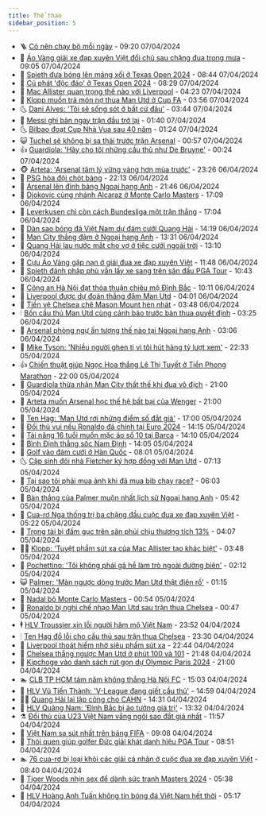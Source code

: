 ```yaml
---
title: Thể thao
sidebar_position: 5
---
```


<!-- vnexpress-the-thao:START -->
- 🪜 [Có nên chạy bộ mỗi ngày](https://vnexpress.net/co-nen-chay-bo-moi-ngay-4729724.html) - 09:20 07/04/2024
- 🦩 [Áo Vàng giải xe đạp xuyên Việt đổi chủ sau chặng đua trong mưa](https://vnexpress.net/ao-vang-giai-xe-dap-xuyen-viet-doi-chu-sau-chang-dua-trong-mua-4731467.html) - 09:05 07/04/2024
- 🧰 [Spieth đưa bóng lên máng xối ở Texas Open 2024](https://vnexpress.net/spieth-dua-bong-len-mang-xoi-o-texas-open-2024-4731457.html) - 08:44 07/04/2024
- 🤗 [Cú phát &#39;độc đáo&#39; ở Texas Open 2024](https://vnexpress.net/cu-phat-doc-dao-o-texas-open-2024-4731458.html) - 08:29 07/04/2024
- 🥳 [Mac Allister quan trọng thế nào với Liverpool](https://vnexpress.net/mac-allister-quan-trong-the-nao-voi-liverpool-4731414.html) - 04:23 07/04/2024
- 🦣 [Klopp muốn trả món nợ thua Man Utd ở Cup FA](https://vnexpress.net/klopp-muon-tra-mon-no-thua-man-utd-o-cup-fa-4731279.html) - 03:56 07/04/2024
- 🌜 [Dani Alves: &#39;Tôi sẽ sống sót ở bất cứ đâu&#39;](https://vnexpress.net/dani-alves-toi-se-song-sot-o-bat-cu-dau-4731374.html) - 03:44 07/04/2024
- 🫶 [Messi ghi bàn ngay trận đầu trở lại](https://vnexpress.net/messi-ghi-ban-ngay-tran-dau-tro-lai-4731378.html) - 01:40 07/04/2024
- 🌜 [Bilbao đoạt Cup Nhà Vua sau 40 năm](https://vnexpress.net/bilbao-doat-cup-nha-vua-sau-40-nam-4731375.html) - 01:24 07/04/2024
- 😺 [Tuchel sẽ không bị sa thải trước trận Arsenal](https://vnexpress.net/tuchel-se-khong-bi-sa-thai-truoc-tran-arsenal-4731370.html) - 00:57 07/04/2024
- 👍 [Guardiola: &#39;Hãy cho tôi những cầu thủ như De Bruyne&#39;](https://vnexpress.net/guardiola-hay-cho-toi-nhung-cau-thu-nhu-de-bruyne-4730247.html) - 00:24 07/04/2024
- 🐵 [Arteta: &#39;Arsenal tâm lý vững vàng hơn mùa trước&#39;](https://vnexpress.net/arteta-arsenal-tam-ly-vung-vang-hon-mua-truoc-4731355.html) - 23:26 06/04/2024
- 💫 [PSG hòa đội chót bảng](https://vnexpress.net/psg-hoa-doi-chot-bang-4731348.html) - 22:13 06/04/2024
- 🦆 [Arsenal lên đỉnh bảng Ngoại hạng Anh](https://vnexpress.net/arsenal-len-dinh-bang-ngoai-hang-anh-4731347.html) - 21:46 06/04/2024
- 🙉 [Djokovic cùng nhánh Alcaraz ở Monte Carlo Masters](https://vnexpress.net/djokovic-cung-nhanh-alcaraz-o-monte-carlo-masters-4731344.html) - 17:09 06/04/2024
- 📝 [Leverkusen chỉ còn cách Bundesliga một trận thắng](https://vnexpress.net/leverkusen-chi-con-cach-bundesliga-mot-tran-thang-4731337.html) - 17:04 06/04/2024
- 💯 [Dàn sao bóng đá Việt Nam dự đám cưới Quang Hải](https://vnexpress.net/dan-sao-bong-da-viet-nam-du-dam-cuoi-quang-hai-4731331.html) - 14:19 06/04/2024
- 🌈 [Man City thắng đậm ở Ngoại hạng Anh](https://vnexpress.net/man-city-thang-dam-o-ngoai-hang-anh-4731320.html) - 13:31 06/04/2024
- 🦩 [Quang Hải lau nước mắt cho vợ ở tiệc cưới ngoài trời](https://vnexpress.net/quang-hai-lau-nuoc-mat-cho-vo-o-tiec-cuoi-ngoai-troi-4731318.html) - 13:10 06/04/2024
- 🐲 [Cựu Áo Vàng gặp nạn ở giải đua xe đạp xuyên Việt](https://vnexpress.net/cuu-ao-vang-gap-nan-o-giai-dua-xe-dap-xuyen-viet-4731302.html) - 11:48 06/04/2024
- 🌁 [Spieth đánh phập phù vẫn lấy xe sang trên sân đấu PGA Tour](https://vnexpress.net/spieth-danh-phap-phu-van-lay-xe-sang-tren-san-dau-pga-tour-4731286.html) - 10:43 06/04/2024
- 💯 [Công an Hà Nội đạt thỏa thuận chiêu mộ Đình Bắc](https://vnexpress.net/cong-an-ha-noi-dat-thoa-thuan-chieu-mo-dinh-bac-4731235.html) - 10:11 06/04/2024
- 🌝 [Liverpool được dự đoán thắng đậm Man Utd](https://vnexpress.net/liverpool-duoc-du-doan-thang-dam-man-utd-4731199.html) - 04:01 06/04/2024
- 🤖 [Tiền vệ Chelsea chê Mason Mount hèn nhát](https://vnexpress.net/tien-ve-chelsea-che-mason-mount-hen-nhat-4731195.html) - 03:48 06/04/2024
- 🕯 [Bốn cầu thủ Man Utd cùng cảnh báo trước bàn thua quyết định](https://vnexpress.net/bon-cau-thu-man-utd-cung-canh-bao-truoc-ban-thua-quyet-dinh-4731110.html) - 03:25 06/04/2024
- 🧰 [Arsenal phòng ngự ấn tượng thế nào tại Ngoại hạng Anh](https://vnexpress.net/arsenal-phong-ngu-an-tuong-the-nao-tai-ngoai-hang-anh-4731159.html) - 03:06 06/04/2024
- 🥳 [Mike Tyson: &#39;Nhiều người ghen tị vì tôi hút hàng tỷ lượt xem&#39;](https://vnexpress.net/mike-tyson-nhieu-nguoi-ghen-ti-vi-toi-hut-hang-ty-luot-xem-4731102.html) - 22:33 05/04/2024
- 👍 [Chiến thuật giúp Ngọc Hoa thắng Lê Thị Tuyết ở Tiền Phong Marathon](https://vnexpress.net/chien-thuat-giup-ngoc-hoa-thang-le-thi-tuyet-o-tien-phong-marathon-4730941.html) - 22:00 05/04/2024
- 💪 [Guardiola thừa nhận Man City thất thế khi đua vô địch](https://vnexpress.net/guardiola-thua-nhan-man-city-that-the-khi-dua-vo-dich-4731087.html) - 21:00 05/04/2024
- 👹 [Arteta muốn Arsenal học thế hệ bất bại của Wenger](https://vnexpress.net/arteta-muon-arsenal-hoc-the-he-bat-bai-cua-wenger-4731085.html) - 21:00 05/04/2024
- 🧰 [Ten Hag: &#39;Man Utd rơi những điểm số đắt giá&#39;](https://vnexpress.net/ten-hag-man-utd-roi-nhung-diem-so-dat-gia-4731091.html) - 17:00 05/04/2024
- 🚀 [Đối thủ vui nếu Ronaldo đá chính tại Euro 2024](https://vnexpress.net/doi-thu-vui-neu-ronaldo-da-chinh-tai-euro-2024-4731070.html) - 14:15 05/04/2024
- 🎃 [Tài năng 16 tuổi muốn mặc áo số 10 tại Barca](https://vnexpress.net/tai-nang-16-tuoi-muon-mac-ao-so-10-tai-barca-4731041.html) - 14:10 05/04/2024
- 🧰 [Bình Định thắng sốc Nam Định](https://vnexpress.net/binh-dinh-thang-soc-nam-dinh-4731075.html) - 14:05 05/04/2024
- 👀 [Golf vào đám cưới ở Hàn Quốc](https://vnexpress.net/golf-vao-dam-cuoi-o-han-quoc-4730944.html) - 08:01 05/04/2024
- 🌜 [Cặp sinh đôi nhà Fletcher ký hợp đồng với Man Utd](https://vnexpress.net/cap-sinh-doi-nha-fletcher-ky-hop-dong-voi-man-utd-4730678.html) - 07:13 05/04/2024
- 🫶 [Tại sao tôi phải mua ảnh khi đã mua bib chạy race?](https://vnexpress.net/tai-sao-toi-phai-mua-anh-khi-da-mua-bib-chay-race-4730899.html) - 06:03 05/04/2024
- 🦄 [Bàn thắng của Palmer muộn nhất lịch sử Ngoại hạng Anh](https://vnexpress.net/ban-thang-cua-palmer-muon-nhat-lich-su-ngoai-hang-anh-4730753.html) - 05:42 05/04/2024
- 🥳 [Cua-rơ Nga thống trị ba chặng đầu cuộc đua xe đạp xuyên Việt](https://vnexpress.net/cua-ro-nga-thong-tri-ba-chang-dau-cuoc-dua-xe-dap-xuyen-viet-4730894.html) - 05:22 05/04/2024
- 🐲 [Trọng tài bị đấm gục trên sân phủi chịu thương tích 13%](https://vnexpress.net/trong-tai-bi-dam-guc-tren-san-phui-chiu-thuong-tich-13-4730856.html) - 04:07 05/04/2024
- 🧑‍🏫 [Klopp: &#39;Tuyệt phẩm sút xa của Mac Allister tạo khác biệt&#39;](https://vnexpress.net/klopp-tuyet-pham-sut-xa-cua-mac-allister-tao-khac-biet-4730784.html) - 03:48 05/04/2024
- 🤔 [Pochettino: &#39;Tôi không phải gã hề làm trò ngoài đường biên&#39;](https://vnexpress.net/pochettino-toi-khong-phai-ga-he-lam-tro-ngoai-duong-bien-4730773.html) - 02:12 05/04/2024
- 😺 [Palmer: &#39;Màn ngược dòng trước Man Utd thật điên rồ&#39;](https://vnexpress.net/palmer-man-nguoc-dong-truoc-man-utd-that-dien-ro-4730727.html) - 01:15 05/04/2024
- 💪 [Nadal bỏ Monte Carlo Masters](https://vnexpress.net/nadal-bo-monte-carlo-masters-4730722.html) - 00:54 05/04/2024
- 💼 [Ronaldo bị nghi chế nhạo Man Utd sau trận thua Chelsea](https://vnexpress.net/ronaldo-bi-nghi-che-nhao-man-utd-sau-tran-thua-chelsea-4730721.html) - 00:47 05/04/2024
- 🕴 [HLV Troussier xin lỗi người hâm mộ Việt Nam](https://vnexpress.net/hlv-troussier-xin-loi-nguoi-ham-mo-viet-nam-4730706.html) - 23:52 04/04/2024
- 🕯 [Ten Hag đổ lỗi cho cầu thủ sau trận thua Chelsea](https://vnexpress.net/ten-hag-do-loi-cho-cau-thu-sau-tran-thua-chelsea-4730720.html) - 23:30 04/04/2024
- 📝 [Liverpool thoát hiểm nhờ siêu phẩm sút xa](https://vnexpress.net/liverpool-thoat-hiem-nho-sieu-pham-sut-xa-4730715.html) - 22:44 04/04/2024
- 🧐 [Chelsea thắng ngược Man Utd ở phút 100 và 101](https://vnexpress.net/chelsea-thang-nguoc-man-utd-o-phut-100-va-101-4730710.html) - 21:48 04/04/2024
- 🙉 [Kipchoge vào danh sách rút gọn dự Olympic Paris 2024](https://vnexpress.net/kipchoge-vao-danh-sach-rut-gon-du-olympic-paris-2024-4730703.html) - 21:00 04/04/2024
- 🏊 [CLB TP HCM tám năm không thắng Hà Nội FC](https://vnexpress.net/clb-tp-hcm-tam-nam-khong-thang-ha-noi-fc-4730694.html) - 15:03 04/04/2024
- 🌊 [HLV Vũ Tiến Thành: &#39;V-League đang giết cầu thủ&#39;](https://vnexpress.net/hlv-vu-tien-thanh-v-league-dang-giet-cau-thu-4730695.html) - 14:59 04/04/2024
- 👨‍🏫 [Quang Hải lại lập công cho CAHN](https://vnexpress.net/quang-hai-lai-lap-cong-cho-cahn-4730683.html) - 14:31 04/04/2024
- 🥷 [HLV Quảng Nam: &#39;Đình Bắc bị ảo tưởng giá trị&#39;](https://vnexpress.net/hlv-quang-nam-dinh-bac-bi-ao-tuong-gia-tri-4730680.html) - 13:32 04/04/2024
- ⚗️ [Đối thủ của U23 Việt Nam vắng ngôi sao đắt giá nhất](https://vnexpress.net/doi-thu-cua-u23-viet-nam-vang-ngoi-sao-dat-gia-nhat-4730642.html) - 11:57 04/04/2024
- 🌮 [Việt Nam sa sút nhất trên bảng FIFA](https://vnexpress.net/viet-nam-sa-sut-nhat-tren-bang-fifa-4730595.html) - 09:08 04/04/2024
- 🤩 [Thói quen giúp golfer Đức giải khát danh hiệu PGA Tour](https://vnexpress.net/thoi-quen-giup-golfer-duc-giai-khat-danh-hieu-pga-tour-4730596.html) - 08:51 04/04/2024
- 🏊 [76 cua-rơ bị loại khỏi các giải cá nhân ở cuộc đua xe đạp xuyên Việt](https://vnexpress.net/76-cua-ro-bi-loai-khoi-cac-giai-ca-nhan-o-cuoc-dua-xe-dap-xuyen-viet-4730584.html) - 08:40 04/04/2024
- 🐎 [Tiger Woods nhịn sex để dành sức tranh Masters 2024](https://vnexpress.net/tiger-woods-nhin-sex-de-danh-suc-tranh-masters-2024-4730477.html) - 05:38 04/04/2024
- 💫 [HLV Hoàng Anh Tuấn không tin bóng đá Việt Nam hết thời](https://vnexpress.net/hlv-hoang-anh-tuan-khong-tin-bong-da-viet-nam-het-thoi-4730352.html) - 05:17 04/04/2024<!-- vnexpress-the-thao:END -->
